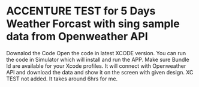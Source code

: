 # ACCENTURE TEST for 5 Days Weather Forcast with sing  sample data from Openweather API
Downalod the Code
Open the code in latest XCODE version.
You can run the code in Simulator which will install and run the APP.
Make sure Bundle Id are available for your Xcode profiles.
It will connect with Openweather API and download the data and show it on the screen with given design.
XC TEST not added.
It takes around 6hrs for me.
